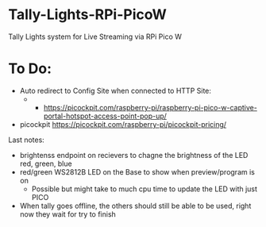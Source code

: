 # Tally-Lights-RPi-PicoW
Tally Lights system for Live Streaming via RPi Pico W


# To Do:
- Auto redirect to Config Site when connected to HTTP Site: 
  - - https://picockpit.com/raspberry-pi/raspberry-pi-pico-w-captive-portal-hotspot-access-point-pop-up/
- picockpit  https://picockpit.com/raspberry-pi/picockpit-pricing/


Last notes: 
- brightenss endpoint on recievers to chagne the brightness of the LED red, green, blue
- red/green WS2812B LED on the Base to show when preview/program is on
  - Possible but might take to much cpu time to update the LED with just PICO
- When tally goes offline, the others should still be able to be used, right now they wait for try to finish